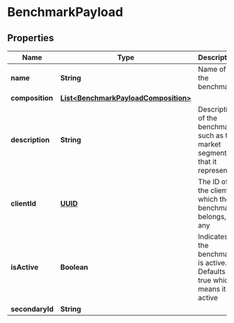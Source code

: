
# BenchmarkPayload

## Properties
Name | Type | Description | Notes
------------ | ------------- | ------------- | -------------
**name** | **String** | Name of the benchmark | 
**composition** | [**List&lt;BenchmarkPayloadComposition&gt;**](BenchmarkPayloadComposition.md) |  |  [optional]
**description** | **String** | Description of the benchmark such as the market segment that it represents |  [optional]
**clientId** | [**UUID**](UUID.md) | The ID of the client to which the benchmark belongs, if any |  [optional]
**isActive** | **Boolean** | Indicates if the benchmark is active. Defaults to true which means it is active |  [optional]
**secondaryId** | **String** |  |  [optional]



